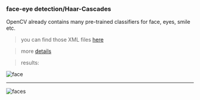 ### face-eye detection/Haar-Cascades
OpenCV already contains many pre-trained classifiers for face, eyes, smile etc.

>you can find those XML files [here](https://github.com/opencv/opencv/tree/master/data/haarcascades)

>more [details](https://opencv-python-tutroals.readthedocs.io/en/latest/py_tutorials/py_objdetect/py_face_detection/py_face_detection.html#face-detection)

>results:

![face](https://github.com/zackq88/face-eye-detection-Haar-Cascades/blob/master/result.png)
___________________________________________________________________________________________________________________________________________________________
![faces](https://github.com/zackq88/face-eye-detection-Haar-Cascades/blob/master/result2.png)
